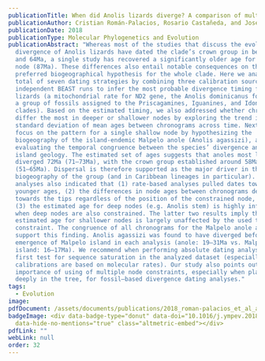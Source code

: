 ```yaml
---
publicationTitle: When did Anolis lizards diverge? A comparison of multiple dating strategies
publicationAuthor: Cristian Román-Palacios, Rosario Castañeda, and Jose Julian Tavera
publicationDate: 2018
publicationType: Molecular Phylogenetics and Evolution
publicationAbstract: "Whereas most of the studies that discuss the evolutionary
  divergence of Anolis lizards have dated the clade’s crown group in between 31
  and 64Ma, a single study has recovered a significantly older age for the same
  node (87Ma). These differences also entail notable consequences on the
  preferred biogeographical hypothesis for the whole clade. Here we analyze a
  total of seven dating strategies by combining three calibration sources in
  independent BEAST runs to infer the most probable divergence timing for anole
  lizards (a mitochondrial rate for ND2 gene, the Anolis dominicanus fossil, and
  a group of fossils assigned to the Priscagamines, Iguanines, and Idontosaurus
  clades). Based on the estimated timing, we also addressed whether chronograms
  differ the most in deeper or shallower nodes by exploring the trend in the
  standard deviation of mean ages between chronograms across time. Next, we
  focus on the pattern for a single shallow node by hypothesizing the
  biogeography of the island-endemic Malpelo anole (Anolis agassizi), and
  evaluating the temporal congruence between the species’ divergence and the
  island geology. The estimated set of ages suggests that anoles most likely
  diverged 72Ma (71–73Ma), with the crown group established around 58Ma
  (51–65Ma). Dispersal is therefore supported as the major driver in the
  biogeography of the group (and in Caribbean lineages in particular). Our
  analyses also indicated that (1) rate-based analyses pulled dates toward
  younger ages, (2) the differences in node ages between chronograms decrease
  towards the tips regardless of the position of the constrained node, and that
  (3) the estimated age for deep nodes (e.g. Anolis stem) is highly influenced
  when deep nodes are also constrained. The latter two results imply that the
  estimated age for shallower nodes is largely unaffected by the used temporal
  constraint. The congruence of all chronograms for the Malpelo anole also
  support this finding. Anolis agassizi was found to have diverged before the
  emergence of Malpelo island in each analysis (anole: 19–31Ma vs. Malpelo
  island: 16–17Ma). We recommend when performing absolute dating analyses to
  first test for sequence saturation in the analyzed dataset (especially when
  calibrations are based on molecular rates). Our study also points out the
  importance of using of multiple node constraints, especially when placed
  deeply in the tree, for fossil–based divergence dating analyses."
tags:
  - Evolution
image:
pdfDocument: /assets/documents/publications/2018_roman-palacios_et_al_anolis.pdf
badgeImage: <div data-badge-type="donut" data-doi="10.1016/j.ympev.2018.06.012"
  data-hide-no-mentions="true" class="altmetric-embed"></div>
pdfLink: ""
webLink: null
order: 32
---
```


